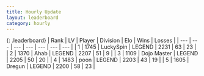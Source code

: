 ```yaml
---
title: Hourly Update
layout: leaderboard
category: hourly
---
```


{: .leaderboard}
| Rank | LV | Player | Division | Elo | Wins | Losses |
| --- | --- | --- | --- | --- | --- | --- |
| <span data-change="0">1</span> | 1745 | <span title="ID: 498412">LuckySpin</span> | LEGEND | <span data-change="0">2231</span> | <span data-change="0">63</span> | <span data-change="0">23</span> |
| <span data-change="0">2</span> | 1370 | <span title="ID: 402846">Ahab</span> | LEGEND | <span data-change="0">2207</span> | <span data-change="0">51</span> | <span data-change="0">9</span> |
| <span data-change="4">3</span> | 1109 | <span title="ID: 431504">Dojo Master</span> | LEGEND | <span data-change="28">2205</span> | <span data-change="2">50</span> | <span data-change="0">20</span> |
| <span data-change="0">4</span> | 1483 | <span title="ID: 540690">poon</span> | LEGEND | <span data-change="0">2203</span> | <span data-change="0">43</span> | <span data-change="0">19</span> |
| <span data-change="0">5</span> | 1605 | <span title="ID: 337810">Dregun</span> | LEGEND | <span data-change="0">2200</span> | <span data-change="0">58</span> | <span data-change="0">23</span> |